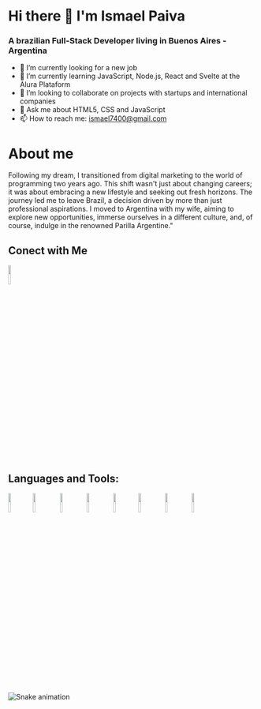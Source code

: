 # Hi there 👋 I'm Ismael Paiva

### A brazilian Full-Stack Developer living in Buenos Aires - Argentina


 * 🔭 I’m currently looking for a new job
 * 🌱 I’m currently learning JavaScript, Node.js, React and Svelte at the Alura Plataform
 * 👯 I’m looking to collaborate on projects with startups and international companies
 * 💬 Ask me about HTML5, CSS and JavaScript
 * 📫 How to reach me: ismael7400@gmail.com

# About me

Following my dream, I transitioned from digital marketing to the world of programming two years ago. 
This shift wasn't just about changing careers; it was about embracing a new lifestyle and seeking out fresh horizons. The journey led me to leave Brazil, a decision driven by more than just professional aspirations. I moved to Argentina with my wife, aiming to explore new opportunities, immerse ourselves in a different culture, and, of course, indulge in the renowned Parilla Argentine."






## Conect with Me
<a href='https://www.linkedin.com/in/ismael-paiva-a325a4179/' target='_blank'><img  src="https://cdn.jsdelivr.net/gh/devicons/devicon@latest/icons/linkedin/linkedin-original.svg" width='10%'/> </a>

          

## Languages and Tools:
 <img src="https://cdn.jsdelivr.net/gh/devicons/devicon@latest/icons/html5/html5-original.svg" width='10%' /><img src="https://cdn.jsdelivr.net/gh/devicons/devicon@latest/icons/css3/css3-original.svg" width='10%'/> <img src="https://cdn.jsdelivr.net/gh/devicons/devicon@latest/icons/javascript/javascript-original.svg" width='10%' /> <img src="https://cdn.jsdelivr.net/gh/devicons/devicon@latest/icons/nodejs/nodejs-plain-wordmark.svg" width='10%' /> <img width='10%' src="https://cdn.jsdelivr.net/gh/devicons/devicon@latest/icons/sass/sass-original.svg" /><img src="https://cdn.jsdelivr.net/gh/devicons/devicon@latest/icons/tailwindcss/tailwindcss-original-wordmark.svg" width='10%' /> <img src="https://cdn.jsdelivr.net/gh/devicons/devicon@latest/icons/svelte/svelte-original.svg" width='10%'/> <img src="https://cdn.jsdelivr.net/gh/devicons/devicon@latest/icons/figma/figma-original.svg" width='10%' />


![Snake animation](https://github.com/seu-usuário-aqui/seu-usuário-aqui/blob/output/github-contribution-grid-snake.svg)

          
          
          
          
          
<!--
**ismapaiva/ismapaiva** is a ✨ _special_ ✨ repository because its `README.md` (this file) appears on your GitHub profile.

Here are some ideas to get you started:

- 🔭 I’m currently looking for a new job...
- 🌱 I’m currently learning ...
- 👯 I’m looking to collaborate on ...
- 🤔 I’m looking for help with ...
- 💬 Ask me about ...
- 📫 How to reach me: ...
- 😄 Pronouns: ...
- ⚡ Fun fact: ...
-->
